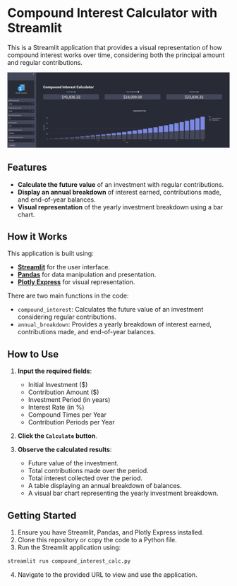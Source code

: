 # Compound Interest Calculator with Streamlit

This is a Streamlit application that provides a visual representation of how compound interest works over time, considering both the principal amount and regular contributions.

![Pic](https://github.com/MatthewLSnell/Compound_Interest_Calculator/blob/main/Images/Cover.png)

## Features

- **Calculate the future value** of an investment with regular contributions.
- **Display an annual breakdown** of interest earned, contributions made, and end-of-year balances.
- **Visual representation** of the yearly investment breakdown using a bar chart.

## How it Works

This application is built using:
- [**Streamlit**](https://streamlit.io/) for the user interface.
- [**Pandas**](https://pandas.pydata.org/) for data manipulation and presentation.
- [**Plotly Express**](https://plotly.com/python/plotly-express/) for visual representation.

There are two main functions in the code:
- `compound_interest`: Calculates the future value of an investment considering regular contributions.
- `annual_breakdown`: Provides a yearly breakdown of interest earned, contributions made, and end-of-year balances.

## How to Use

1. **Input the required fields**:
    - Initial Investment ($)
    - Contribution Amount ($)
    - Investment Period (in years)
    - Interest Rate (in %)
    - Compound Times per Year
    - Contribution Periods per Year

2. **Click the `Calculate` button**.

3. **Observe the calculated results**:
    - Future value of the investment.
    - Total contributions made over the period.
    - Total interest collected over the period.
    - A table displaying an annual breakdown of balances.
    - A visual bar chart representing the yearly investment breakdown.

## Getting Started

1. Ensure you have Streamlit, Pandas, and Plotly Express installed.
2. Clone this repository or copy the code to a Python file.
3. Run the Streamlit application using:

```bash
streamlit run compound_interest_calc.py
```

4. Navigate to the provided URL to view and use the application.
